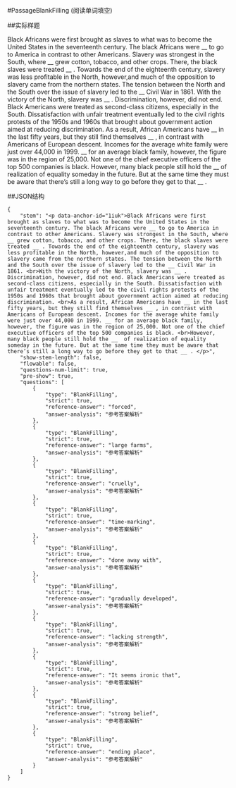 #PassageBlankFilling (阅读单词填空)

##实际样题

Black Africans were first brought as slaves to what was to become the United States in the seventeenth century. The black Africans were __ to go to America in contrast to other Americans. Slavery was strongest in the South, where __ grew cotton, tobacco, and other crops. There, the black slaves were treated __ . Towards the end of the eighteenth century, slavery was less profitable in the North, however,and much of the opposition to slavery came from the northern states. The tension between the North and the South over the issue of slavery led to the __ Civil War in 1861.
With the victory of the North, slavery was __ . Discrimination, however, did not end. Black Americans were treated as second-class citizens, especially in the South. Dissatisfaction with unfair treatment eventually led to the civil rights protests of the 1950s and 1960s that brought about government action aimed at reducing discrimination.
As a result, African Americans have __ in the last fifty years, but they still find themselves __ , in contrast with Americans of European descent. Incomes for the average white family were just over 44,000 in 1999. __ for an average black family, however, the figure was in the region of 25,000. Not one of the chief executive officers of the top 500 companies is black.
However, many black people still hold the __  of realization of equality someday in the future. But at the same time they must be aware that there’s still a long way to go before they get to that __ . 

##JSON结构

	{
		"stem": "<p data-anchor-id="1iuk">Black Africans were first brought as slaves to what was to become the United States in the seventeenth century. The black Africans were __ to go to America in contrast to other Americans. Slavery was strongest in the South, where __ grew cotton, tobacco, and other crops. There, the black slaves were treated __ . Towards the end of the eighteenth century, slavery was less profitable in the North, however,and much of the opposition to slavery came from the northern states. The tension between the North and the South over the issue of slavery led to the __ Civil War in 1861. <br>With the victory of the North, slavery was __ . Discrimination, however, did not end. Black Americans were treated as second-class citizens, especially in the South. Dissatisfaction with unfair treatment eventually led to the civil rights protests of the 1950s and 1960s that brought about government action aimed at reducing discrimination. <br>As a result, African Americans have __ in the last fifty years, but they still find themselves __ , in contrast with Americans of European descent. Incomes for the average white family were just over 44,000 in 1999. __ for an average black family, however, the figure was in the region of 25,000. Not one of the chief executive officers of the top 500 companies is black. <br>However, many black people still hold the __  of realization of equality someday in the future. But at the same time they must be aware that there’s still a long way to go before they get to that __ . </p>",
		"show-stem-length": false,
		"flowable": false,
		"questions-num-limit": true,
		"pre-show": true,
		"questions": [			
			{
				"type": "BlankFilling",
				"strict": true,
				"reference-answer": "forced",		
				"answer-analysis": "参考答案解析"
			},
			{
				"type": "BlankFilling",
				"strict": true,
				"reference-answer": "large farms",		
				"answer-analysis": "参考答案解析"
			},
			{
				"type": "BlankFilling",
				"strict": true,
				"reference-answer": "cruelly",		
				"answer-analysis": "参考答案解析"
			},
			{
				"type": "BlankFilling",
				"strict": true,
				"reference-answer": "time-marking",		
				"answer-analysis": "参考答案解析"
			},
			{
				"type": "BlankFilling",
				"strict": true,
				"reference-answer": "done away with",		
				"answer-analysis": "参考答案解析"
			},
			{
				"type": "BlankFilling",
				"strict": true,
				"reference-answer": "gradually developed",		
				"answer-analysis": "参考答案解析"
			},
			{
				"type": "BlankFilling",
				"strict": true,
				"reference-answer": "lacking strength",		
				"answer-analysis": "参考答案解析"
			},
			{
				"type": "BlankFilling",
				"strict": true,
				"reference-answer": "It seems ironic that",		
				"answer-analysis": "参考答案解析"
			},
			{
				"type": "BlankFilling",
				"strict": true,
				"reference-answer": "strong belief",		
				"answer-analysis": "参考答案解析"
			},
			{
				"type": "BlankFilling",
				"strict": true,
				"reference-answer": "ending place",		
				"answer-analysis": "参考答案解析"
			}
		]
	}